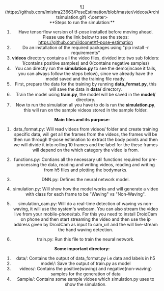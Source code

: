 <center>
![](https://github.com/imishra23663/PoseEstimation/blob/master/videos/Architsimulation.gif)
<\center>
<br>**Steps to run the simulation:**

1. Have tensorflow version of tf-pose installed before moving ahead. Please use the link below to see the steps: https://github.com/ildoonet/tf-pose-estimation
2. Do an installation of the required packages using "pip install -r requirements"
3. **videos** directory contains all the video files, divided into two sub folders: 1(contains positive samples) and 0(contains negative samples)
4. You can directly run the **simulation.py** to see the demo(incase it fails, you can always follow the steps below), since we already have the model saved and the training file ready.
5. First, prepare the data for the training by running **data_format.py**, this will save the data in **data/** directory.
6. Train the model using **train.py**, the model will be saved in the **model/** directory.
7. Now to run the simulation all you have to do is run the **simulation.py**, this will run on the sample videos stored in the sample folder.

**Main files and its purpose:**
1. data_format.py: Will read videos from videos/ folder and create training specific data, will get all the frames from the videos, the frames will be then run through tf-pose estimation to extract the body points and then we will divide it into rolling 10 frames and the label for the these frames will depend on the which category the video is from.
	
2. functions.py: Contians all the necessary util functions required for pre-processing the data, reading and writing videos, reading and writing from h5 files and plotting the bodymarks.

3. DNN.py: Defines the neural network model.

4. simulation.py: Will show how the model works and will generate a video with class for each frame to be "Waving"  vs "Non-Waving". 

5. simulation_cam.py: Will do a real-time detection of waving vs non-waving, it will use the system's webcam. 
You can also stream the video live from your mobile-phone/tab. For this you need to install DroidCam on phone and then start streaming the video and then use the ip address given by DroidCam as input to cam_url and the will live-stream the hand waving detection.

6. train.py: Run this file to train the neural network.


**Some important directory:**
1. data/: Contains the output of data_format.py i.e data and labels in h5
2. model/: Save the output of train.py as model
3. videos/: Contains the positive(waving) and negative(non-waving) samples for the generation of data 
4. Sample/: Contains some sample vidoes which simulation.py uses to show the simulation.

